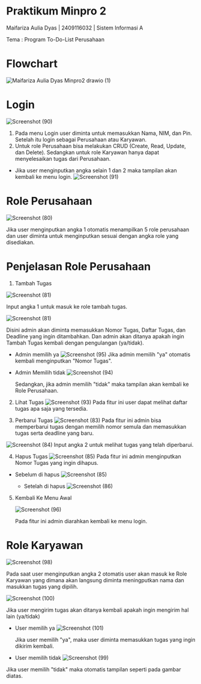 # Praktikum Minpro 2
Maifariza Aulia Dyas | 2409116032 | Sistem Informasi A

Tema : Program To-Do-List Perusahaan 

# Flowchart
![Maifariza Aulia Dyas Minpro2 drawio (1)](https://github.com/user-attachments/assets/1ca403cc-00a5-4c88-8811-70d244f13617)

# Login
![Screenshot (90)](https://github.com/user-attachments/assets/5f66a81a-50df-427a-a2b4-695a58aa028a)


1. Pada menu Login user diminta untuk memasukkan Nama, NIM, dan Pin. Setelah itu login sebagai Perusahaan atau Karyawan.
2. Untuk role Perusahaan bisa melakukan CRUD (Create, Read, Update, dan Delete).
Sedangkan untuk role Karyawan hanya dapat menyelesaikan tugas dari Perusahaan.
* Jika user menginputkan angka selain 1 dan 2 maka tampilan akan kembali ke menu login.
  ![Screenshot (91)](https://github.com/user-attachments/assets/10bf6b52-8609-4998-826f-73ac5a311dbe)


# Role Perusahaan 
![Screenshot (80)](https://github.com/user-attachments/assets/85ba982b-ab34-4cfb-a8ad-e8f319f32a8c)

Jika user menginputkan angka 1 otomatis menampilkan 5 role perusahaan dan user diminta untuk menginputkan sesuai dengan angka role yang disediakan.


# Penjelasan Role Perusahaan
1. Tambah Tugas
   
![Screenshot (81)](https://github.com/user-attachments/assets/94ade6ff-8686-4e32-9191-4bcf2017bed3)

Input angka 1 untuk masuk ke role tambah tugas.

![Screenshot (81)](https://github.com/user-attachments/assets/764dd48c-5d82-404c-8831-3292c1f2d29d)

Disini admin akan diminta memasukkan Nomor Tugas, Daftar Tugas, dan Deadline yang ingin ditambahkan. Dan admin akan ditanya apakah ingin Tambah Tugas kembali dengan pengulangan (ya/tidak).

* Admin memilih ya
![Screenshot (95)](https://github.com/user-attachments/assets/7b740f05-3767-47ae-ab0c-0cf65912d753)
Jika admin memilih "ya" otomatis kembali menginputkan "Nomor Tugas".

* Admin Memilih tidak
  ![Screenshot (94)](https://github.com/user-attachments/assets/5d51401d-c15d-46c6-bc73-d625476386eb)
  
  Sedangkan, jika admin memilih "tidak" maka tampilan akan kembali ke Role Perusahaan.

2. Lihat Tugas
   ![Screenshot (93)](https://github.com/user-attachments/assets/8ff0d6bf-9cb2-4fdb-af0e-06b5f29b2a88)
   Pada fitur ini user dapat melihat daftar tugas apa saja yang tersedia.

3. Perbarui Tugas
  ![Screenshot (83)](https://github.com/user-attachments/assets/ca2a3486-213a-4f43-afed-0fae8d91616a)
Pada fitur ini admin bisa memperbarui tugas dengan memilih nomor semula dan memasukkan tugas serta deadline yang baru.

![Screenshot (84)](https://github.com/user-attachments/assets/6303ded8-a9f1-4e5d-bde0-f6ae7a08756d)
Input angka 2 untuk melihat tugas yang telah diperbarui.

4. Hapus Tugas
   ![Screenshot (85)](https://github.com/user-attachments/assets/08a3c983-c2c1-44f4-b004-1a8b4a7dc36d)
   Pada fitur ini admin menginputkan Nomor Tugas yang ingin dihapus.
   
* Sebelum di hapus
    ![Screenshot (85)](https://github.com/user-attachments/assets/49935bf6-1b53-4383-aab9-168bd4b26694)

  * Setelah di hapus
![Screenshot (86)](https://github.com/user-attachments/assets/46a8ed5d-2124-46ca-8c0c-8a19004a5bd1)

5. Kembali Ke Menu Awal
   
   ![Screenshot (96)](https://github.com/user-attachments/assets/a5ad2f71-5be3-4d64-9874-939d40181714)

   Pada fitur ini admin diarahkan kembali ke menu login.

# Role Karyawan
![Screenshot (98)](https://github.com/user-attachments/assets/127b9a38-a7bb-467f-a1b3-c1236bf9dfdf)

Pada saat user menginputkan angka 2 otomatis user akan masuk ke Role Karyawan yang dimana akan langsung diminta meningputkan nama dan masukkan tugas yang dipilih.

![Screenshot (100)](https://github.com/user-attachments/assets/ac14a060-6136-42e6-9871-0d6a2984b5f2)

Jika user mengirim tugas akan ditanya kembali apakah ingin mengirim hal lain (ya/tidak)

* User memilih ya
  ![Screenshot (101)](https://github.com/user-attachments/assets/02ed49a5-8db6-414a-b708-5c30269be02a)

  Jika user memilih "ya", maka user diminta memasukkan tugas yang ingin dikirim kembali.

* User memilih tidak
![Screenshot (99)](https://github.com/user-attachments/assets/6c0b8505-2603-4c7e-ae53-480523124811)

Jika user memilih "tidak" maka otomatis tampilan seperti pada gambar diatas.
